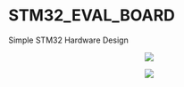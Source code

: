 # STM32_EVAL_BOARD
Simple STM32 Hardware Design
<p align="center">
<img src=https://user-images.githubusercontent.com/79530516/203963506-0e3a6fa3-4e5a-4b06-a27e-82d92ca73b0a.png>
</p>
<p align="center">
<img src=https://user-images.githubusercontent.com/79530516/203963523-9e9b9213-3d52-42d6-a4bf-2dff35130213.png>
</p>
